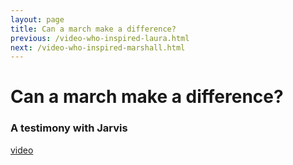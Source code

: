 ```yaml
---
layout: page
title: Can a march make a difference?
previous: /video-who-inspired-laura.html
next: /video-who-inspired-marshall.html
---
```


Can a march make a difference?
================
### A testimony with Jarvis

[video](https://youtu.be/xBmt6JBMOxk)
